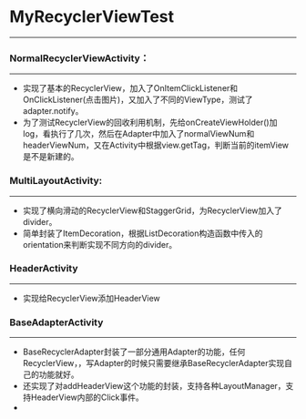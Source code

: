 # MyRecyclerViewTest
---
### NormalRecyclerViewActivity：
---
* 实现了基本的RecyclerView，加入了OnItemClickListener和OnClickListener(点击图片)，又加入了不同的ViewType，测试了adapter.notify。
* 为了测试RecyclerView的回收利用机制，先给onCreateViewHolder()加log，看执行了几次，然后在Adapter中加入了normalViewNum和headerViewNum，又在Activity中根据view.getTag，判断当前的itemView是不是新建的。

### MultiLayoutActivity:
---
* 实现了横向滑动的RecyclerView和StaggerGrid，为RecyclerView加入了divider。
* 简单封装了ItemDecoration，根据ListDecoration构造函数中传入的orientation来判断实现不同方向的divider。

### HeaderActivity
---
* 实现给RecyclerView添加HeaderView

### BaseAdapterActivity
---
* BaseRecyclerAdapter封装了一部分通用Adapter的功能，任何RecyclerView，，写Adapter的时候只需要继承BaseRecyclerAdapter实现自己的功能就好。
* 还实现了对addHeaderView这个功能的封装，支持各种LayoutManager，支持HeaderView内部的Click事件。
*